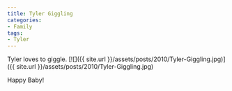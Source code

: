 ```yaml
---
title: Tyler Giggling
categories:
- Family
tags:
- Tyler
---
```


Tyler loves to giggle.
[![]({{ site.url }}/assets/posts/2010/Tyler-Giggling.jpg)]({{ site.url }}/assets/posts/2010/Tyler-Giggling.jpg)

Happy Baby!

